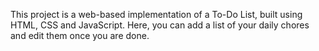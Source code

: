This project is a web-based implementation of a To-Do List, built using HTML, CSS and JavaScript. 
Here, you can add a list of your daily chores and edit them once you are done.
